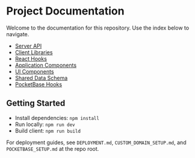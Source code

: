 # Project Documentation

Welcome to the documentation for this repository. Use the index below to navigate.

- [Server API](./server-api.md)
- [Client Libraries](./client-libs.md)
- [React Hooks](./hooks.md)
- [Application Components](./components.md)
- [UI Components](./ui-components.md)
- [Shared Data Schema](./shared-schema.md)
- [PocketBase Hooks](./pocketbase-hooks.md)

## Getting Started

- Install dependencies: `npm install`
- Run locally: `npm run dev`
- Build client: `npm run build`

For deployment guides, see `DEPLOYMENT.md`, `CUSTOM_DOMAIN_SETUP.md`, and `POCKETBASE_SETUP.md` at the repo root.
